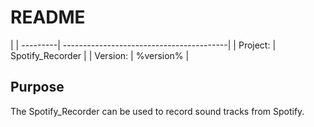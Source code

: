 # README 

|
| ---------| -----------------------------------------|
| Project: | Spotify_Recorder                   |
| Version: | %version%                                |

## Purpose
The Spotify_Recorder can be used to record sound tracks from Spotify.